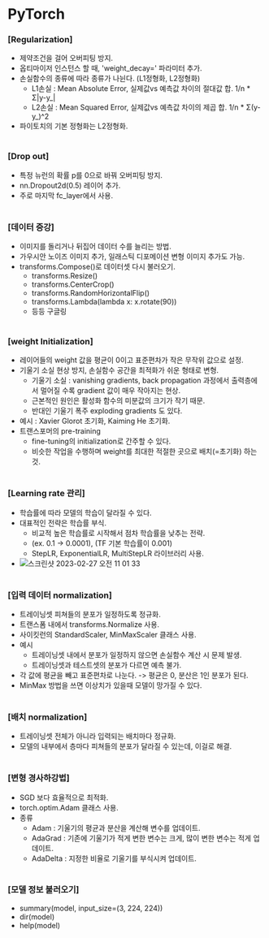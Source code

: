 # PyTorch

### [Regularization]
* 제약조건을 걸어 오버피팅 방지.
* 옵티마이저 인스턴스 할 때, 'weight_decay=' 파라미터 추가.
* 손실함수의 종류에 따라 종류가 나뉜다. (L1정형화, L2정형화)
    * L1손실 : Mean Absolute Error, 실제값vs 예측값 차이의 절대값 합. 1/n * Σ|y-y_|
    * L2손실 : Mean Squared Error, 실제값vs 예측값 차이의 제곱 합. 1/n * Σ(y-y_)^2
* 파이토치의 기본 정형화는 L2정형화.
<br><br>

### [Drop out]
* 특정 뉴런의 확률 p를 0으로 바꿔 오버피팅 방지.
* nn.Dropout2d(0.5) 레이어 추가.
* 주로 마지막 fc_layer에서 사용.
<br><br>

### [데이터 증강]
* 이미지를 돌리거나 뒤집어 데이터 수를 늘리는 방법.
* 가우시안 노이즈 이미지 추가, 일래스틱 디포메이션 변형 이미지 추가도 가능.
* transforms.Compose()로 데이터셋 다시 불러오기.
    * transforms.Resize()
    * transforms.CenterCrop()
    * transforms.RandomHorizontalFlip()
    * transforms.Lambda(lambda x: x.rotate(90))
    * 등등 구글링
<br><br>

### [weight Initialization]
* 레이어들의 weight 값을 평균이 0이고 표준편차가 작은 무작위 값으로 설정.
* 기울기 소실 현상 방지, 손실함수 공간을 최적화가 쉬운 형태로 변형.
    * 기울기 소실 : vanishing gradients, back propagation 과정에서 출력층에서 멀어질 수록 gradient 값이 매우 작아지는 현상.
    * 근본적인 원인은 활성화 함수의 미분값의 크기가 작기 때문.
    * 반대인 기울기 폭주 exploding gradients 도 있다.
* 예시 : Xavier Glorot 초기화, Kaiming He 초기화.
* 트랜스포머의 pre-training
    * fine-tuning의 initialization로 간주할 수 있다.
    * 비슷한 작업을 수행하며 weight를 최대한 적절한 곳으로 배치(=초기화) 하는 것.
<br><br>

### [Learning rate 관리]
* 학습률에 따라 모델의 학습이 달라질 수 있다.
* 대표적인 전략은 학습률 부식.
    * 비교적 높은 학습률로 시작해서 점차 학습률을 낮추는 전략.
    * (ex. 0.1 -> 0.0001), (TF 기본 학습률이 0.001)
    * StepLR, ExponentialLR, MultiStepLR 라이브러리 사용.
* ![스크린샷 2023-02-27 오전 11 01 33](https://user-images.githubusercontent.com/112922638/221454931-8c81fa83-50cd-4e44-bdb8-1bcc624201d2.png)
<br><br>

### [입력 데이터 normalization]
* 트레이닝셋 피쳐들의 분포가 일정하도록 정규화.
* 트랜스폼 내에서 transforms.Normalize 사용.
* 사이킷런의 StandardScaler, MinMaxScaler 클래스 사용.
* 예시
    * 트레이닝셋 내에서 분포가 일정하지 않으면 손실함수 계산 시 문제 발생.
    * 트레이닝셋과 테스트셋의 분포가 다르면 예측 불가.
* 각 값에 평균을 빼고 표준편차로 나눈다. -> 평균은 0, 분산은 1인 분포가 된다.
* MinMax 방법을 쓰면 이상치가 있을때 모델이 망가질 수 있다.
<br><br>

### [배치 normalization]
* 트레이닝셋 전체가 아니라 입력되는 배치마다 정규화.
* 모델의 내부에서 층마다 피쳐들의 분포가 달라질 수 있는데, 이걸로 해결.
<br><br>

### [변형 경사하강법]
* SGD 보다 효율적으로 최적화.
* torch.optim.Adam 클래스 사용.
* 종류
    * Adam : 기울기의 평균과 분산을 계산해 변수를 업데이트.
    * AdaGrad : 기존에 기울기가 적게 변한 변수는 크게, 많이 변한 변수는 적게 업데이트.
    * AdaDelta : 지정한 비율로 기울기를 부식시켜 업데이트.
<br><br>

### [모델 정보 불러오기]
* summary(model, input_size=(3, 224, 224))
* dir(model)
* help(model)